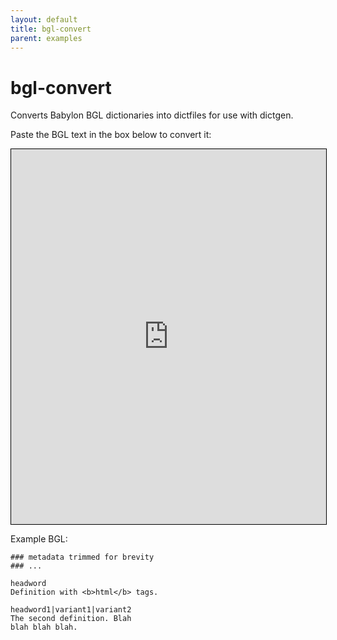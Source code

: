 ```yaml
---
layout: default
title: bgl-convert
parent: examples
---
```


# bgl-convert
Converts Babylon BGL dictionaries into dictfiles for use with dictgen.

Paste the BGL text in the box below to convert it:

<iframe src="https://raw.githack.com/pgaskin/dictutil/master/examples/bgl-convert/index.html" style="border: 1px solid #000; width: 100%; height: 600px;"></iframe>

Example BGL:

```
### metadata trimmed for brevity
### ...

headword
Definition with <b>html</b> tags.

headword1|variant1|variant2
The second definition. Blah
blah blah blah.


```
